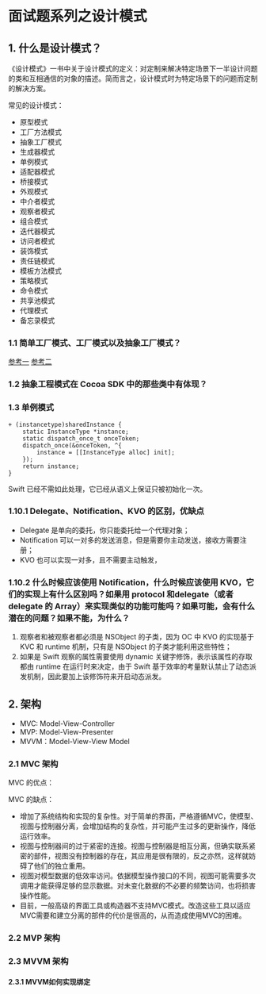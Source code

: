 # 面试题系列之设计模式

## 1. 什么是设计模式？

《设计模式》一书中关于设计模式的定义：对定制来解决特定场景下一半设计问题的类和互相通信的对象的描述。简而言之，设计模式时为特定场景下的问题而定制的解决方案。

常见的设计模式：

- 原型模式
- 工厂方法模式
- 抽象工厂模式
- 生成器模式
- 单例模式
- 适配器模式
- 桥接模式
- 外观模式
- 中介者模式
- 观察者模式
- 组合模式
- 迭代器模式
- 访问者模式
- 装饰模式
- 责任链模式
- 模板方法模式
- 策略模式
- 命令模式
- 共享池模式
- 代理模式
- 备忘录模式

### 1.1 简单工厂模式、工厂模式以及抽象工厂模式？

[参考一](https://www.jianshu.com/p/847af218b1f0)
[参考二](https://blog.csdn.net/shihuboke/article/details/73921535)

### 1.2 抽象工程模式在 Cocoa SDK 中的那些类中有体现？

### 1.3 单例模式

```objc
+ (instancetype)sharedInstance {
    static InstanceType *instance;
    static dispatch_once_t onceToken;
    dispatch_once(&onceToken, ^{
        instance = [[InstanceType alloc] init];
    });
    return instance;
}
```

Swift 已经不需如此处理，它已经从语义上保证只被初始化一次。

### 1.10.1 Delegate、Notification、KVO 的区别，优缺点

- Delegate 是单向的委托，你只能委托给一个代理对象；
- Notification 可以一对多的发送消息，但是需要你主动发送，接收方需要注册；
- KVO 也可以实现一对多，且不需要主动触发，

### 1.10.2 什么时候应该使用 Notification，什么时候应该使用 KVO，它们的实现上有什么区别吗？如果用 protocol 和delegate（或者 delegate 的 Array）来实现类似的功能可能吗？如果可能，会有什么潜在的问题？如果不能，为什么？

1. 观察者和被观察者都必须是 NSObject 的子类，因为 OC 中 KVO 的实现基于 KVC 和 runtime 机制，只有是 NSObject 的子类才能利用这些特性；
2. 如果是 Swift 观察的属性需要使用 dynamic 关键字修饰，表示该属性的存取都由 runtime 在运行时来决定，由于 Swift 基于效率的考量默认禁止了动态派发机制，因此要加上该修饰符来开启动态派发。

## 2. 架构

- MVC: Model-View-Controller
- MVP: Model-View-Presenter
- MVVM：Model-View-View Model

### 2.1 MVC 架构
MVC 的优点：

MVC 的缺点：

- 增加了系统结构和实现的复杂性。对于简单的界面，严格遵循MVC，使模型、视图与控制器分离，会增加结构的复杂性，并可能产生过多的更新操作，降低运行效率。
- 视图与控制器间的过于紧密的连接。视图与控制器是相互分离，但确实联系紧密的部件，视图没有控制器的存在，其应用是很有限的，反之亦然，这样就妨碍了他们的独立重用。
- 视图对模型数据的低效率访问。依据模型操作接口的不同，视图可能需要多次调用才能获得足够的显示数据。对未变化数据的不必要的频繁访问，也将损害操作性能。
- 目前，一般高级的界面工具或构造器不支持MVC模式。改造这些工具以适应MVC需要和建立分离的部件的代价是很高的，从而造成使用MVC的困难。

### 2.2 MVP 架构

### 2.3 MVVM 架构

#### 2.3.1 MVVM如何实现绑定














